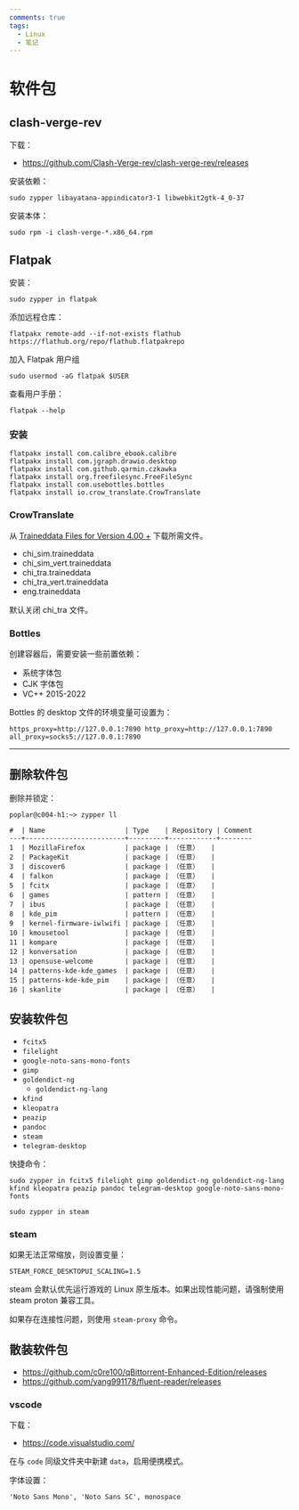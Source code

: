 ```yaml
---
comments: true
tags:
  - Linux
  - 笔记
---
```


# 软件包

## clash-verge-rev

下载：

- <https://github.com/Clash-Verge-rev/clash-verge-rev/releases>

安装依赖：

```
sudo zypper libayatana-appindicator3-1 libwebkit2gtk-4_0-37
```

安装本体：

```
sudo rpm -i clash-verge-*.x86_64.rpm
```

## Flatpak

安装：

```
sudo zypper in flatpak
```

添加远程仓库：

```
flatpakx remote-add --if-not-exists flathub https://flathub.org/repo/flathub.flatpakrepo
```

加入 Flatpak 用户组

```
sudo usermod -aG flatpak $USER
```

查看用户手册：

```
flatpak --help
```

### 安装

```
flatpakx install com.calibre_ebook.calibre
flatpakx install com.jgraph.drawio.desktop
flatpakx install com.github.qarmin.czkawka
flatpakx install org.freefilesync.FreeFileSync
flatpakx install com.usebottles.bottles
flatpakx install io.crow_translate.CrowTranslate
```

### CrowTranslate

从 [Traineddata Files for Version 4.00 +](https://tesseract-ocr.github.io/tessdoc/Data-Files.html) 下载所需文件。

- chi_sim.traineddata
- chi_sim_vert.traineddata
- chi_tra.traineddata
- chi_tra_vert.traineddata
- eng.traineddata

默认关闭 chi_tra 文件。

### Bottles

创建容器后，需要安装一些前置依赖：

- 系统字体包
- CJK 字体包
- VC++ 2015-2022

Bottles 的 desktop 文件的环境变量可设置为：

```
https_proxy=http://127.0.0.1:7890 http_proxy=http://127.0.0.1:7890 all_proxy=socks5://127.0.0.1:7890
```

----

## 删除软件包

删除并锁定：

```
poplar@c004-h1:~> zypper ll

#  | Name                    | Type    | Repository | Comment
---+-------------------------+---------+------------+--------
1  | MozillaFirefox          | package | （任意）   | 
2  | PackageKit              | package | （任意）   | 
3  | discover6               | package | （任意）   | 
4  | falkon                  | package | （任意）   | 
5  | fcitx                   | package | （任意）   | 
6  | games                   | pattern | （任意）   | 
7  | ibus                    | package | （任意）   | 
8  | kde_pim                 | pattern | （任意）   | 
9  | kernel-firmware-iwlwifi | package | （任意）   | 
10 | kmousetool              | package | （任意）   | 
11 | kompare                 | package | （任意）   | 
12 | konversation            | package | （任意）   | 
13 | opensuse-welcome        | package | （任意）   | 
14 | patterns-kde-kde_games  | package | （任意）   | 
15 | patterns-kde-kde_pim    | package | （任意）   | 
16 | skanlite                | package | （任意）   | 
```

## 安装软件包

- `fcitx5`
- `filelight`
- `google-noto-sans-mono-fonts`
- `gimp`
- `goldendict-ng`
  - `goldendict-ng-lang`
- `kfind`
- `kleopatra`
- `peazip`
- `pandoc`
- `steam`
- `telegram-desktop`

快捷命令：

```
sudo zypper in fcitx5 filelight gimp goldendict-ng goldendict-ng-lang kfind kleopatra peazip pandoc telegram-desktop google-noto-sans-mono-fonts
```
```
sudo zypper in steam
```

### steam

如果无法正常缩放，则设置变量：

```
STEAM_FORCE_DESKTOPUI_SCALING=1.5
```

steam 会默认优先运行游戏的 Linux 原生版本。如果出现性能问题，请强制使用 steam proton 兼容工具。

如果存在连接性问题，则使用 `steam-proxy` 命令。

## 散装软件包

- <https://github.com/c0re100/qBittorrent-Enhanced-Edition/releases>
- <https://github.com/yang991178/fluent-reader/releases>

### vscode

下载：

- <https://code.visualstudio.com/>

在与 `code` 同级文件夹中新建 `data`，启用便携模式。

字体设置：

```
'Noto Sans Mono', 'Noto Sans SC', monospace
```